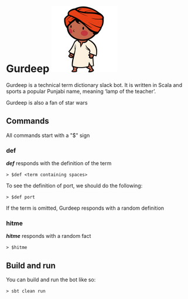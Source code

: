 # Gurdeep ![](https://github.com/amuradyan/gurdeep/blob/master/gurdeep.png)

Gurdeep is a technical term dictionary slack bot.
It is written in Scala and sports a popular Punjabi name, meaning ‘lamp of the teacher’.

Gurdeep is also a fan of star wars

## Commands

All commands start with a "$" sign

### def

***def*** responds with the definition of the term

    > $def <term containing spaces>
    
To see the definition of port, we should do the following:
   
    > $def port
    
If the term is omitted, Gurdeep responds with a random definition 

### hitme

***hitme*** responds with a random fact

    > $hitme

## Build and run

You can build and run the bot like so:

    > sbt clean run
